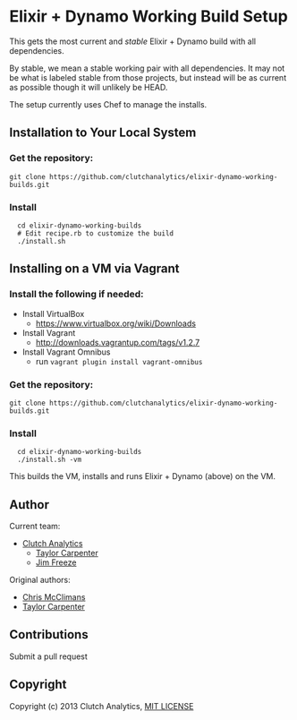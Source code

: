# Elixir + Dynamo Working Build Setup

This gets the most current and *stable* Elixir + Dynamo build with all dependencies.

By stable, we mean a stable working pair with all dependencies.  It may not be
what is labeled stable from those projects, but instead will be as current as
possible though it will unlikely be HEAD.

The setup currently uses Chef to manage the installs.

Installation to Your Local System
-----

### Get the repository:
```
git clone https://github.com/clutchanalytics/elixir-dynamo-working-builds.git
```

### Install
```
  cd elixir-dynamo-working-builds
  # Edit recipe.rb to customize the build
  ./install.sh
```

Installing on a VM via Vagrant
-----

### Install the following if needed:

 * Install VirtualBox
   - https://www.virtualbox.org/wiki/Downloads
 * Install Vagrant 
   - http://downloads.vagrantup.com/tags/v1.2.7
 * Install Vagrant Omnibus
   - run ```vagrant plugin install vagrant-omnibus```


### Get the repository:
```
git clone https://github.com/clutchanalytics/elixir-dynamo-working-builds.git
```

### Install
```
  cd elixir-dynamo-working-builds
  ./install.sh -vm
```

This builds the VM, installs and runs Elixir + Dynamo (above) on the VM.

Author
------

Current team:
 * [Clutch Analytics](https://github.com/clutchanalytics/)
   - [Taylor Carpenter](https://github.com/taylor)
   - [Jim Freeze](https://github.com/jfreeze/)

Original authors:

 * [Chris McClimans](https://github.com/hh)
 * [Taylor Carpenter](https://github.com/taylor)

Contributions
-------------

Submit a pull request

Copyright
---------

Copyright (c) 2013 Clutch Analytics, [MIT LICENSE](https://raw.github.com/clutchanalytics/elixir-dynamo-working-builds/master/LICENSE)

